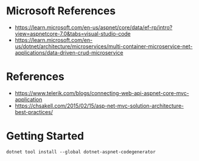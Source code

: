 # Microsoft References

- https://learn.microsoft.com/en-us/aspnet/core/data/ef-rp/intro?view=aspnetcore-7.0&tabs=visual-studio-code
- https://learn.microsoft.com/en-us/dotnet/architecture/microservices/multi-container-microservice-net-applications/data-driven-crud-microservice

# References 

- https://www.telerik.com/blogs/connecting-web-api-aspnet-core-mvc-application
- https://chsakell.com/2015/02/15/asp-net-mvc-solution-architecture-best-practices/

# Getting Started

```terminal
dotnet tool install --global dotnet-aspnet-codegenerator
```